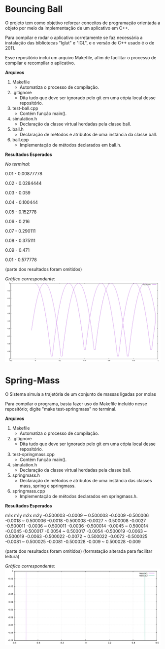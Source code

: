 # Bouncing Ball

O projeto tem como objetivo reforçar conceitos de programação orientada a objeto por meio da implementação de um aplicativo em C++.

Para compilar e rodar o aplicativo corretamente se faz necessária a instalação das bibliotecas "lglut" e "lGL", e o versão de C++ usado é o de 2011.

Esse repositório inclui um arquivo Makefile, afim de facilitar o processo de compilar e recompilar o aplicativo.

**Arquivos**

1. Makefile
    * Automatiza o processo de compilação.
2. .gitignore
    * Dita tudo que deve ser ignorado pelo git em uma cópia local desse repositório.
3. test-ball.cpp
    * Contém função main().
4. simulation.h
    * Declaração da classe virtual herdadas pela classe ball.
5. ball.h
    * Declaração de métodos e atributos de uma instância da classe ball.
6. ball.cpp
    * Implementação de métodos declarados em ball.h.


**Resultados Esperados**

*No terminal:*

0.01 - 0.00877778

0.02 - 0.0284444

0.03 - 0.059

0.04 - 0.100444

0.05 - 0.152778

0.06 - 0.216

0.07 - 0.290111

0.08 - 0.375111

0.09 - 0.471

0.01 - 0.577778

(parte dos resultados foram omitidos)

*Gráfico correspondente:*
![graph1](https://github.com/TheKipmaster/test_ball/blob/master/results.png "Gráfico 1")


# Spring-Mass

O Sistema simula a trajetória de um conjunto de massas ligadas por molas

Para compilar o programa, basta fazer uso do Makefile incluído nesse repositório; digite "make test-springmass" no terminal.

**Arquivos**

1. Makefile
    * Automatiza o processo de compilação.
2. .gitignore
    * Dita tudo que deve ser ignorado pelo git em uma cópia local desse repositório.
3. test-springmass.cpp
    * Contém função main().
4. simulation.h
    * Declaração da classe virtual herdadas pela classe ball.
5. springmass.h
    * Declaração de métodos e atributos de uma instância das classes mass, spring e springmass.
6. springmass.cpp
    * Implementação de métodos declarados em springmass.h.

**Resultados Esperados**

   m1x      m1y        m2x     m2y
-0.500003 -0.0009 ~ 0.500003 -0.0009
-0.500006 -0.0018 ~ 0.500006 -0.0018
-0.500008 -0.0027 ~ 0.500008 -0.0027
-0.500011 -0.0036 ~ 0.500011 -0.0036
-0.500014 -0.0045 ~ 0.500014 -0.0045
-0.500017 -0.0054 ~ 0.500017 -0.0054
-0.500019 -0.0063 ~ 0.500019 -0.0063
-0.500022 -0.0072 ~ 0.500022 -0.0072
-0.500025 -0.0081 ~ 0.500025 -0.0081
-0.500028 -0.009  ~ 0.500028 -0.009

(parte dos resultados foram omitidos)
(formatação alterada para facilitar leitura)

*Gráfico correspondente:*
![graph2](https://github.com/TheKipmaster/test_ball/blob/master/results2.png "Gráfico 2")
